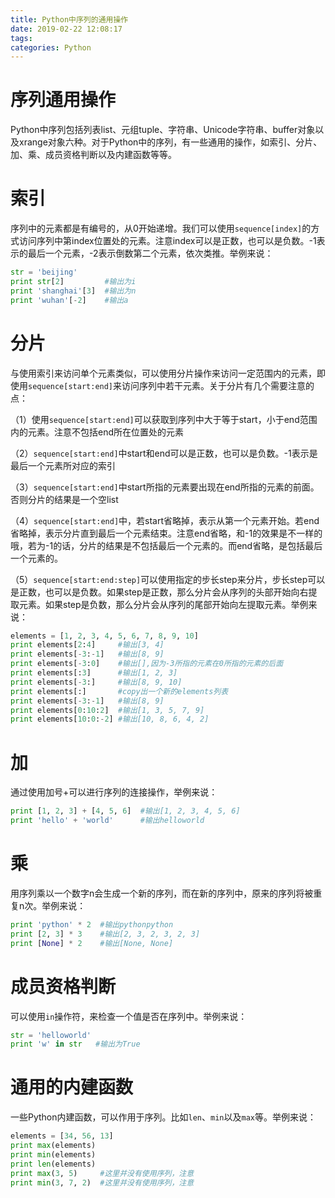 ```yaml
---
title: Python中序列的通用操作
date: 2019-02-22 12:08:17
tags:
categories: Python
---
```


# 序列通用操作

Python中序列包括列表list、元组tuple、字符串、Unicode字符串、buffer对象以及xrange对象六种。对于Python中的序列，有一些通用的操作，如索引、分片、加、乘、成员资格判断以及内建函数等等。

# 索引

序列中的元素都是有编号的，从0开始递增。我们可以使用`sequence[index]`的方式访问序列中第index位置处的元素。注意index可以是正数，也可以是负数。-1表示的最后一个元素，-2表示倒数第二个元素，依次类推。举例来说：

```python
str = 'beijing'
print str[2]         #输出为i
print 'shanghai'[3]  #输出为n
print 'wuhan'[-2]    #输出a
```

# 分片

与使用索引来访问单个元素类似，可以使用分片操作来访问一定范围内的元素，即使用`sequence[start:end]`来访问序列中若干元素。关于分片有几个需要注意的点：

（1）使用`sequence[start:end]`可以获取到序列中大于等于start，小于end范围内的元素。注意不包括end所在位置处的元素

（2）`sequence[start:end]`中start和end可以是正数，也可以是负数。-1表示是最后一个元素所对应的索引

（3）`sequence[start:end]`中start所指的元素要出现在end所指的元素的前面。否则分片的结果是一个空list

（4）`sequence[start:end]`中，若start省略掉，表示从第一个元素开始。若end省略掉，表示分片直到最后一个元素结束。注意end省略，和-1的效果是不一样的哦，若为-1的话，分片的结果是不包括最后一个元素的。而end省略，是包括最后一个元素的。

（5）`sequence[start:end:step]`可以使用指定的步长step来分片，步长step可以是正数，也可以是负数。如果step是正数，那么分片会从序列的头部开始向右提取元素。如果step是负数，那么分片会从序列的尾部开始向左提取元素。举例来说：

```python
elements = [1, 2, 3, 4, 5, 6, 7, 8, 9, 10]
print elements[2:4]     #输出[3, 4]
print elements[-3:-1]   #输出[8, 9]
print elements[-3:0]    #输出[],因为-3所指的元素在0所指的元素的后面
print elements[:3]      #输出[1, 2, 3]
print elements[-3:]     #输出[8, 9, 10]
print elements[:]       #copy出一个新的elements列表
print elements[-3:-1]   #输出[8, 9]
print elements[0:10:2]  #输出[1, 3, 5, 7, 9]
print elements[10:0:-2] #输出[10, 8, 6, 4, 2]
```

# 加

通过使用加号+可以进行序列的连接操作，举例来说：

```python
print [1, 2, 3] + [4, 5, 6]  #输出[1, 2, 3, 4, 5, 6]
print 'hello' + 'world'      #输出helloworld
```

# 乘

用序列乘以一个数字n会生成一个新的序列，而在新的序列中，原来的序列将被重复n次。举例来说：

```python
print 'python' * 2  #输出pythonpython
print [2, 3] * 3    #输出[2, 3, 2, 3, 2, 3]
print [None] * 2    #输出[None, None]
```

# 成员资格判断

可以使用`in`操作符，来检查一个值是否在序列中。举例来说：

```python
str = 'helloworld'
print 'w' in str   #输出为True
```

# 通用的内建函数

一些Python内建函数，可以作用于序列。比如`len`、`min`以及`max`等。举例来说：

```python
elements = [34, 56, 13]
print max(elements)
print min(elements)
print len(elements)
print max(3, 5)     #这里并没有使用序列，注意
print min(3, 7, 2)  #这里并没有使用序列，注意
```
